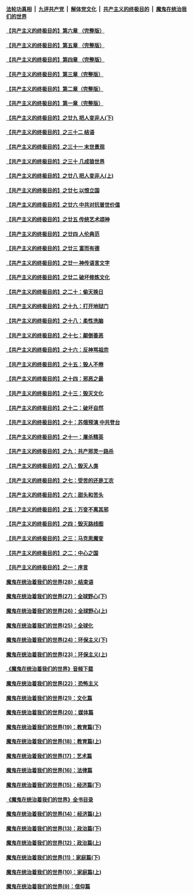 ####  [法轮功真相](../../../../basic/blob/master/README.md?t=05091602) &nbsp;|&nbsp; [九评共产党](../../../../9ping.md/blob/master/README.md?t=05091602) &nbsp;|&nbsp; [解体党文化](../../../../jtdwh.md/blob/master/README.md?t=05091602)  &nbsp;|&nbsp; [共产主义的终极目的](../../../../gczydzjmd.md/blob/master/README.md?t=05091602) &nbsp;|&nbsp; [魔鬼在统治我们的世界](../../../../mgztzwmdsj.md/blob/master/README.md?t=05091602) 

#### [【共产主义的终极目的】第六章 （完整版）](../pages/nsc422/n11428913.md?t=05091602) 

#### [【共产主义的终极目的】第五章 （完整版）](../pages/nsc422/n11428912.md?t=05091602) 

#### [【共产主义的终极目的】第四章 （完整版）](../pages/nsc422/n11428907.md?t=05091602) 

#### [【共产主义的终极目的】第三章（完整版）](../pages/nsc422/n11428848.md?t=05091602) 

#### [【共产主义的终极目的】第二章（完整版）](../pages/nsc422/n11428831.md?t=05091602) 

#### [【共产主义的终极目的】第一章（完整版）](../pages/nsc422/n11417651.md?t=05091602) 

#### [【共产主义的终极目的】之廿九 把人变非人(下)](../pages/nsc422/n11344140.md?t=05091602) 

#### [【共产主义的终极目的】之三十二 结语](../pages/nsc422/n11360535.md?t=05091602) 

#### [【共产主义的终极目的】之三十一 末世景观](../pages/nsc422/n11351129.md?t=05091602) 

#### [【共产主义的终极目的】之三十 几成狼世界](../pages/nsc422/n11348280.md?t=05091602) 

#### [【共产主义的终极目的】之廿八 把人变非人(上)](../pages/nsc422/n11340492.md?t=05091602) 

#### [【共产主义的终极目的】之廿七 以恨立国](../pages/nsc422/n11336944.md?t=05091602) 

#### [【共产主义的终极目的】之廿六 中共对抗普世价值](../pages/nsc422/n11324785.md?t=05091602) 

#### [【共产主义的终极目的】之廿五 传统艺术颂神](../pages/nsc422/n11296396.md?t=05091602) 

#### [【共产主义的终极目的】之廿四 人伦典范](../pages/nsc422/n11296397.md?t=05091602) 

#### [【共产主义的终极目的】之廿三 富而有德](../pages/nsc422/n11283598.md?t=05091602) 

#### [【共产主义的终极目的】之廿一 神传语言文字](../pages/nsc422/n11263265.md?t=05091602) 

#### [【共产主义的终极目的】之廿二 破坏修炼文化](../pages/nsc422/n11245728.md?t=05091602) 

#### [【共产主义的终极目的】之二十：偷天换日](../pages/nsc422/n11238846.md?t=05091602) 

#### [【共产主义的终极目的】之十九：打开地狱门](../pages/nsc422/n11206376.md?t=05091602) 

#### [【共产主义的终极目的】之十八：柔性洗脑](../pages/nsc422/n11199994.md?t=05091602) 

#### [【共产主义的终极目的】之十七：颠倒善恶](../pages/nsc422/n11179782.md?t=05091602) 

#### [【共产主义的终极目的】之十六：反神骂祖宗](../pages/nsc422/n11166798.md?t=05091602) 

#### [【共产主义的终极目的】之十五：毁人不倦](../pages/nsc422/n11166792.md?t=05091602) 

#### [【共产主义的终极目的】之十四：邪恶之最](../pages/nsc422/n11150249.md?t=05091602) 

#### [【共产主义的终极目的】之十三：毁灭文化](../pages/nsc422/n11135227.md?t=05091602) 

#### [【共产主义的终极目的】之十二：破坏自然](../pages/nsc422/n11135214.md?t=05091602) 

#### [【共产主义的终极目的】之十：苏俄预演 中共登台](../pages/nsc422/n11118424.md?t=05091602) 

#### [【共产主义的终极目的】之十一：屠杀精英](../pages/nsc422/n11118442.md?t=05091602) 

#### [【共产主义的终极目的】之九：共产邪灵一路杀](../pages/nsc422/n11114139.md?t=05091602) 

#### [【共产主义的终极目的】之八：毁灭人类](../pages/nsc422/n11108503.md?t=05091602) 

#### [【共产主义的终极目的】之七：受苦的还是工农](../pages/nsc422/n11101809.md?t=05091602) 

#### [【共产主义的终极目的】之六：甜头和苦头](../pages/nsc422/n11096971.md?t=05091602) 

#### [【共产主义的终极目的】之五：万变不离其邪](../pages/nsc422/n11091285.md?t=05091602) 

#### [【共产主义的终极目的】之四：毁灭路线图](../pages/nsc422/n11086284.md?t=05091602) 

#### [【共产主义的终极目的】之三：马克思魔变](../pages/nsc422/n11061941.md?t=05091602) 

#### [【共产主义的终极目的】之二：中心之国](../pages/nsc422/n11047728.md?t=05091602) 

#### [【共产主义的终极目的】之一：序言](../pages/nsc422/n11086077.md?t=05091602) 

#### [魔鬼在统治着我们的世界(28)：结束语](../pages/nsc422/n10936246.md?t=05091602) 

#### [魔鬼在统治着我们的世界(27)：全球野心(下)](../pages/nsc422/n10928319.md?t=05091602) 

#### [魔鬼在统治着我们的世界(26)：全球野心(上)](../pages/nsc422/n10900318.md?t=05091602) 

#### [魔鬼在统治着我们的世界(25)：全球化](../pages/nsc422/n10788205.md?t=05091602) 

#### [魔鬼在统治着我们的世界(24)：环保主义(下)](../pages/nsc422/n10695307.md?t=05091602) 

#### [魔鬼在统治着我们的世界(23)：环保主义(上)](../pages/nsc422/n10688613.md?t=05091602) 

#### [《魔鬼在统治着我们的世界》音频下载](../pages/nsc422/n10635553.md?t=05091602) 

#### [魔鬼在统治着我们的世界(22)：恐怖主义](../pages/nsc422/n10614727.md?t=05091602) 

#### [魔鬼在统治着我们的世界(21)：文化篇](../pages/nsc422/n10597706.md?t=05091602) 

#### [魔鬼在统治着我们的世界(20)：媒体篇](../pages/nsc422/n10586579.md?t=05091602) 

#### [魔鬼在统治着我们的世界(19)：教育篇(下)](../pages/nsc422/n10564808.md?t=05091602) 

#### [魔鬼在统治着我们的世界(18)：教育篇(上)](../pages/nsc422/n10526970.md?t=05091602) 

#### [魔鬼在统治着我们的世界(17)：艺术篇](../pages/nsc422/n10499093.md?t=05091602) 

#### [魔鬼在统治着我们的世界(16)：法律篇](../pages/nsc422/n10485969.md?t=05091602) 

#### [魔鬼在统治着我们的世界(15)：经济篇(下)](../pages/nsc422/n10469975.md?t=05091602) 

#### [《魔鬼在统治着我们的世界》全书目录](../pages/nsc422/n10464261.md?t=05091602) 

#### [魔鬼在统治着我们的世界(14)：经济篇(上)](../pages/nsc422/n10457370.md?t=05091602) 

#### [魔鬼在统治着我们的世界(13)：政治篇(下)](../pages/nsc422/n10448270.md?t=05091602) 

#### [魔鬼在统治着我们的世界(12)：政治篇(上)](../pages/nsc422/n10444576.md?t=05091602) 

#### [魔鬼在统治着我们的世界(11)：家庭篇(下)](../pages/nsc422/n10440961.md?t=05091602) 

#### [魔鬼在统治着我们的世界(10)：家庭篇(上)](../pages/nsc422/n10435448.md?t=05091602) 

#### [魔鬼在统治着我们的世界(9)：信仰篇](../pages/nsc422/n10432159.md?t=05091602) 

